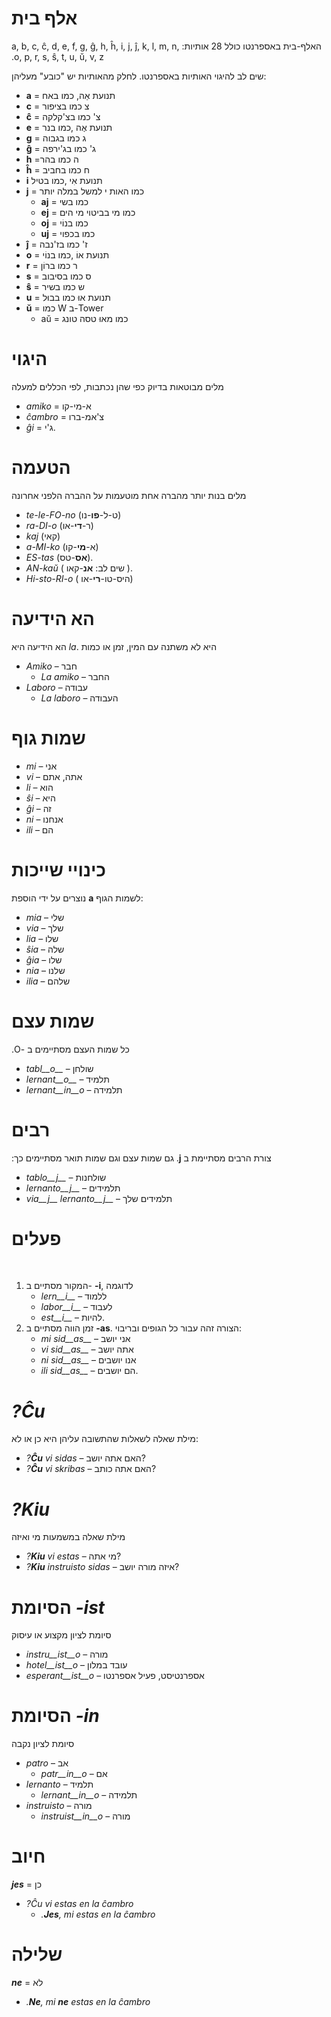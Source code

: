 # אלף בית
&#x202b;
האלף-בית באספרנטו כולל 28 אותיות: a, b, c, ĉ, d, e, f, g, ĝ, h, ĥ, i, j, ĵ, k, l, m, n, o, p, r, s, ŝ, t, u, ŭ, v, z.

שים לב להיגוי האותיות באספרנטו. לחלק מהאותיות יש "כובע" מעליהן:

- __a__ = תנועת אַה, כמו באח
- __c__ = צ כמו בציפור
- __ĉ__ = צ' כמו בצ'קלקה
- __e__ = תנועת אֶה ,כמו בנר
- __g__ = ג כמו בגבוה
- __ĝ__ = ג' כמו בג'ירפה
- __h__ =ה כמו בהר
- __ĥ__ = ח כמו בחביב
- __i__ תנועת אִי ,כמו בטיל
- __j__ = כמו האות י למשל במלה יותר
	- __aj__ = כמו בשי
	- __ej__ = כמו מי בביטוי מי הים
	- __oj__ = כמו בנוֹי
	- __uj__ = כמו בכפוי
- __ĵ__ = ז' כמו בז'נבה
- __o__ = תנועת אוֹ ,כמו בנוֹי
- __r__ = ר כמו ברוֹן
- __s__ = ס כמו בסיבוב
- __ŝ__ = ש כמו בשיר
- __u__ = תנועת אוּ כמו בבוּל
- __ŭ__ = כמו W ב-Tower
	- aŭ = כמו מאוּ טסה טונג
	


# היגוי

מלים מבוטאות בדיוק כפי שהן נכתבות, לפי הכללים למעלה

- *amiko* = א-מי-קו
- *ĉambro* = צ'אמ-ברו
- *ĝi* = ג'י.

# הטעמה

מלים בנות יותר מהברה אחת מוטעמות על ההברה הלפני אחרונה

- *te-le-FO-no* (ט-ל-**פו**-נו)
- *ra-DI-o* (ר-**די**-או)
- *kaj* (קאי)
- *a-MI-ko* (א-**מי**-קו)
- *ES-tas* (**אס**-טס).
- *AN-kaŭ* ( שים לב:  **אנ**-קאו ).
- *Hi-sto-RI-o* ( היס-טו-**רי**-או)

# הא הידיעה
הא הידיעה היא *la*. 
היא לא משתנה עם המין, זמן או כמות

- *Amiko* – חבר
  - *La amiko* – החבר
- *Laboro* – עבודה
  - *La laboro* – העבודה

# שמות גוף

- *mi* – אני
- *vi* – אתה, אתם
- *li* – הוא
- *ŝi* – היא
- *ĝi* – זה
- *ni* – אנחנו
- *ili* – הם

# כינויי שייכות
נוצרים על ידי הוספת __a__ לשמות הגוף:

- *mia* – שלי
- *via* – שלך
- *lia* – שלו
- *ŝia* – שלה
- *ĝia* – שלו
- *nia* – שלנו
- *ilia* – שלהם

# שמות עצם
&#x202b;
כל שמות העצם מסתיימים ב -O.

- *tabl__o__* – שולחן
- *lernant__o__* – תלמיד
- *lernant__in__o* – תלמידה

# רבים
&#x202b;
צורת הרבים מסתיימת ב __j__. גם שמות עצם וגם שמות תואר מסתיימים כך:

- *tablo__j__* – שולחנות
- *lernanto__j__* – תלמידים
- *via__j__ lernanto__j__* – תלמידים שלך

# פעלים
&#x202b;
1. המקור מסתיים ב- __-i__, לדוגמה
   - *lern__i__* – ללמוד
   - *labor__i__* – לעבוד
   - *est__i__* – להיות.
2. זמן הווה מסתיים ב __-as__. הצורה זהה עבור כל הגופים ובריבוי:
   - *mi sid__as__* – אני יושב
   - *vi sid__as__* – אתה יושב
   - *ni sid__as__* – אנו יושבים
   - *ili sid__as__* – הם יושבים.

# *?Ĉu*

מילת שאלה לשאלות שהתשובה עליהן היא כן או לא:

- *?__Ĉu__ vi sidas* – האם אתה יושב?
- *?__Ĉu__ vi skribas* – האם אתה כותב?

# *?Kiu*

מילת שאלה במשמעות מי ואיזה

- *?__Kiu__ vi estas* – מי אתה?
- *?__Kiu__ instruisto sidas* – איזה מורה יושב?


# הסיומת *-ist*

סיומת לציון מקצוע או עיסוק

- *instru__ist__o* – מורה
- *hotel__ist__o* – עובד במלון
- *esperant__ist__o* – אספרנטיסט, פעיל אספרנטו


# הסיומת *-in*

סיומת לציון נקבה

- *patro* – אב
    - *patr__in__o* – אם
- *lernanto* – תלמיד
    - *lernant__in__o* – תלמידה
- *instruisto* – מורה
    - *instruist__in__o* – מורה

# חיוב

*__jes__* = כן

- *?Ĉu vi estas en la ĉambro* 
  - *.__Jes__, mi estas en la ĉambro* 

# שלילה

*__ne__* = לא

- *.__Ne__, mi __ne__ estas en la ĉambro* 
